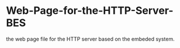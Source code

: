 # Web-Page-for-the-HTTP-Server-BES
the web page file for the HTTP server based on the embeded system.
